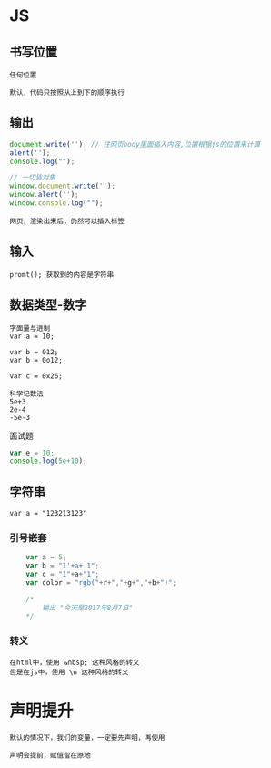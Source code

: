 # JS
## 书写位置

    任何位置

    默认，代码只按照从上到下的顺序执行

## 输出
```js
document.write(''); // 往网页body里面插入内容,位置根据js的位置来计算
alert('');  
console.log("");

// 一切皆对象
window.document.write('');
window.alert('');
window.console.log("");
```

    网页，渲染出来后，仍然可以插入标签

## 输入

    promt(); 获取到的内容是字符串

## 数据类型-数字

    字面量与进制
    var a = 10;

    var b = 012;
    var b = 0o12;

    var c = 0x26;

    科学记数法
    5e+3
    2e-4
    -5e-3


面试题
```js
var e = 10;
console.log(5e+10);
```

## 字符串

    var a = "123213123"

### 引号嵌套
```js
    var a = 5;
    var b = "1'+a+'1";
    var c = "1"+a+"1";
    var color = "rgb("+r+","+g+","+b+")";

    /*
        输出 "今天是2017年8月7日"
    */
```

### 转义

    在html中，使用 &nbsp; 这种风格的转义
    但是在js中，使用 \n 这种风格的转义


# 声明提升

    默认的情况下，我们的变量，一定要先声明，再使用

    声明会提前，赋值留在原地
